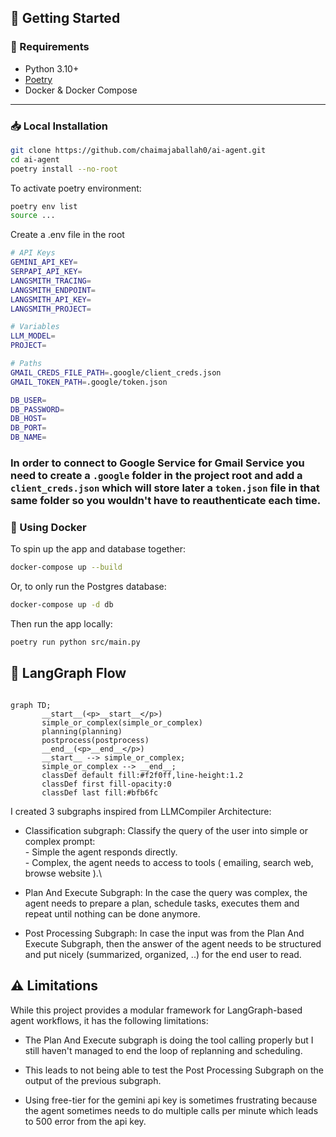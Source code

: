 
## 🚀 Getting Started

### 🧰 Requirements

- Python 3.10+
- [Poetry](https://python-poetry.org/)
- Docker & Docker Compose

---

### 📥 Local Installation

```bash
git clone https://github.com/chaimajaballah0/ai-agent.git
cd ai-agent
poetry install --no-root
```

To activate poetry environment:

```bash
poetry env list
source ...
```



Create a .env file in the root

```bash
# API Keys
GEMINI_API_KEY=
SERPAPI_API_KEY=
LANGSMITH_TRACING=
LANGSMITH_ENDPOINT=
LANGSMITH_API_KEY=
LANGSMITH_PROJECT=

# Variables
LLM_MODEL=
PROJECT=

# Paths
GMAIL_CREDS_FILE_PATH=.google/client_creds.json
GMAIL_TOKEN_PATH=.google/token.json

DB_USER=
DB_PASSWORD=
DB_HOST=
DB_PORT=
DB_NAME=

```

### In order to connect to Google Service for Gmail Service you need to create a `.google` folder in the project root and add a `client_creds.json` which will store later a `token.json` file in that same folder so you wouldn't have to reauthenticate each time.

### 🐳 Using Docker

To spin up the app and database together:

```bash
docker-compose up --build
```
Or, to only run the Postgres database:

```bash
docker-compose up -d db
```

Then run the app locally:

```bash
poetry run python src/main.py
```

## 🧭 LangGraph Flow

 ```mermaid

graph TD;
        __start__(<p>__start__</p>)
        simple_or_complex(simple_or_complex)
        planning(planning)
        postprocess(postprocess)
        __end__(<p>__end__</p>)
        __start__ --> simple_or_complex;
        simple_or_complex --> __end__;
        classDef default fill:#f2f0ff,line-height:1.2
        classDef first fill-opacity:0
        classDef last fill:#bfb6fc

```

I created 3 subgraphs inspired from LLMCompiler Architecture:
- Classification subgraph:  Classify the query of the user into simple or complex prompt:\
        - Simple the agent responds directly.\
        - Complex, the agent needs to access to tools ( emailing, search web, browse website
        ).\

- Plan And Execute Subgraph: In the case the query was complex, the agent needs to prepare a plan, schedule tasks, executes them and repeat until nothing can be done anymore.

- Post Processing Subgraph: In case the input was from the Plan And Execute Subgraph, then the answer of the agent needs to be structured and put nicely (summarized, organized, ..) for the end user to read.


## ⚠️ Limitations

While this project provides a modular framework for LangGraph-based agent workflows, it has the following limitations:

- The Plan And Execute subgraph is doing the tool calling properly but I still haven't managed to end the loop of replanning and scheduling.

- This leads to not being able to test the Post Processing Subgraph on the output of the previous subgraph.

- Using free-tier for the gemini api key is sometimes frustrating because the agent sometimes needs to do multiple calls per minute which leads to 500 error from the api key.

